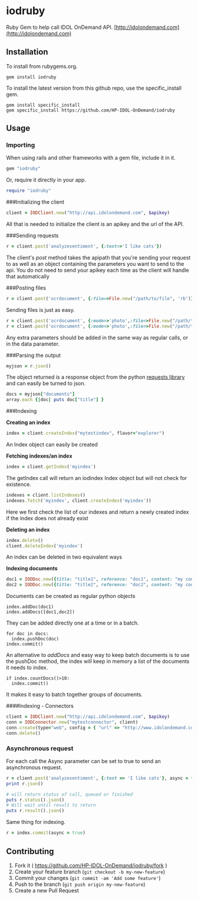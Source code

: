 # iodruby

Ruby Gem to help call IDOL OnDemand API.
 [http://idolondemand.com](http://idolondemand.com)


## Installation

To install from rubygems.org.

```
gem install iodruby
```

To install the latest version from this github repo, use the specific_install gem.

```
gem install specific_install
gem specific_install https://github.com/HP-IDOL-OnDemand/iodruby
```


## Usage


### Importing
When using rails and other frameworks with a gem file, include it in it.
```ruby
gem "iodruby"
```
Or, require it directly in your app.
```ruby
require "iodruby"
```

###Initializing the client

```ruby
client = IODClient.new("http://api.idolondemand.com", $apikey)
```

All that is needed to initialize the client is an apikey and the url of the API.


###Sending requests

```ruby
r = client.post('analyzesentiment', {:text=>'I like cats'})
```
The client's *post* method takes the apipath that you're sending your request to as well as an object containing the parameters you want to send to the api. You do not need to send your apikey each time as the client will handle that automatically

###Posting files
```ruby
r = client.post('ocrdocument', {:file=>File.new("/path/to/file", 'rb')})
```
Sending files is just as easy.

```ruby
r = client.post('ocrdocument', {:mode=>'photo',:file=>File.new("/path/to/file", 'rb')})
r = client.post('ocrdocument', {:mode=>'photo',:file=>File.new("/path/to/file", 'rb')})
```
Any extra parameters should be added in the same way as regular calls, or in the data parameter.

###Parsing the output

```ruby
myjson = r.json()
```

The object returned is a response object from the python [requests library](http://docs.python-requests.org/en/latest/) and can easily be turned to json.

```ruby
docs = myjson["documents"]
array.each {|doc| puts doc["title"] }
```

###Indexing

**Creating an index**

```ruby
index = client.createIndex("mytestindex", flavor="explorer")
```

An Index object can easily be created

**Fetching indexes/an index**

```ruby
index = client.getIndex('myindex')
```
The getIndex call will return an iodindex Index object but will not check for existence.

```ruby
indexes = client.listIndexes()
indexes.fetch('myindex', client.createIndex('myindex'))
```

Here we first check the list of our indexes and return a newly created index if the index does not already exist

**Deleting an index**

```ruby
index.delete()
client.deleteIndex('myindex')
```
An index can be deleted in two equivalent ways

**Indexing documents**

```ruby
doc1 = IODDoc.new({title: "title1", reference: "doc1", content: "my content 1"})
doc2 = IODDoc.new({title: "title2", reference: "doc2", content: "my content 2"})
```
Documents can be created as regular python objects

```
index.addDoc(doc1)
index.addDocs([doc1,doc2])
```

They can be added directly one at a time or in a batch.

```
for doc in docs:
  index.pushDoc(doc)
index.commit()
```

An alternative to *addDocs* and easy way to keep batch documents is to use the pushDoc method, the index will keep in memory a list of the documents it needs to index.

```
if index.countDocs()>10:
  index.commit()
```

It makes it easy to batch together groups of documents.

####Indexing - Connectors

```ruby
client = IODClient.new("http://api.idolondemand.com", $apikey)
conn = IODConnector.new("mytestconnector", client)
conn.create(type="web", config = { "url" => "http://www.idolondemand.com" })
conn.delete()
```


### Asynchronous request

For each call the Async parameter can be set to true to send an asynchronous request.

```ruby
r = client.post('analyzesentiment', {:text => 'I like cats'}, async = true)
print r.json()

# will return status of call, queued or finished
puts r.status().json()
# Will wait until result to return
puts r.result().json()
```

Same thing for indexing.

```ruby
r = index.commit(async = true)
```



## Contributing

1. Fork it ( https://github.com/HP-IDOL-OnDemand/iodruby/fork )
2. Create your feature branch (`git checkout -b my-new-feature`)
3. Commit your changes (`git commit -am 'Add some feature'`)
4. Push to the branch (`git push origin my-new-feature`)
5. Create a new Pull Request
